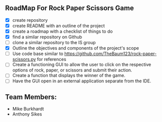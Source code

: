 ## RoadMap For Rock Paper Scissors Game 
- [X] create repository
- [X] create README with an outline of the project
- [X] create a roadmap with a checklist of things to do
- [X] find a similar repository on Github
- [ ] clone a similar repository to the IS group
- [X] Outline the objectives and components of the project's scope
- [ ] Use code base similar to https://github.com/TheBaum123/rock-paper-scissors.py for references
- [ ] Create a functioning GUI to allow the user to click on the respective options of rock, paper, or scissors and submit their action.
- [ ] Create a function that displays the winner of the game.
- [ ] Have the GUI open in an external application separate from the IDE.
## Team Members:
* Mike Burkhardt
* Anthony Sikes
